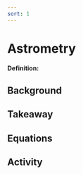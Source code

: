 ```yaml
---
sort: 1
---
```


# Astrometry

#### Definition: 

## Background


## Takeaway


## Equations


## Activity





